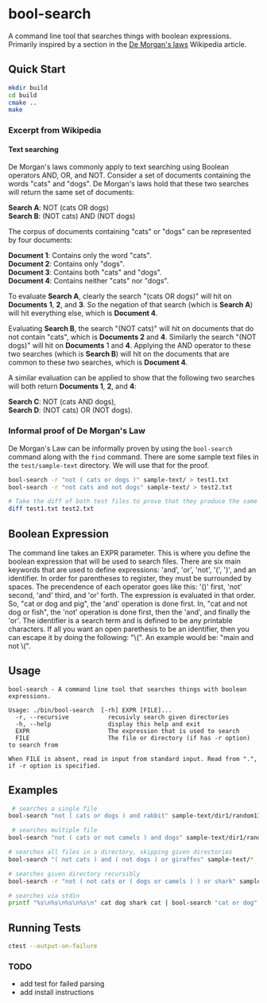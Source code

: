 # bool-search

A command line tool that searches things with boolean expressions. Primarily inspired by a section in the [De Morgan's laws](https://en.wikipedia.org/wiki/De_Morgan%27s_laws) Wikipedia article.

## Quick Start
```bash
mkdir build
cd build
cmake ..
make
```

### Excerpt from Wikipedia

#### Text searching
De Morgan's laws commonly apply to text searching using Boolean operators AND, OR, and NOT. Consider a set of documents containing the words "cats" and "dogs". De Morgan's laws hold that these two searches will return the same set of documents:  

**Search A**: NOT (cats OR dogs)  
**Search B**: (NOT cats) AND (NOT dogs)  

The corpus of documents containing "cats" or "dogs" can be represented by four documents:  

**Document 1**: Contains only the word "cats".  
**Document 2**: Contains only "dogs".  
**Document 3**: Contains both "cats" and "dogs".  
**Document 4**: Contains neither "cats" nor "dogs".  

To evaluate **Search A**, clearly the search "(cats OR dogs)" will hit on **Documents** **1**, **2**, and **3**. So the negation of that search (which is **Search A**) will hit everything else, which is **Document 4**.  

Evaluating **Search B**, the search "(NOT cats)" will hit on documents that do not contain "cats", which is **Documents 2** and **4**. Similarly the search "(NOT dogs)" will hit on **Documents** 1 and **4**. Applying the AND operator to these two searches (which is **Search B**) will hit on the documents that are common to these two searches, which is **Document 4**.  

A similar evaluation can be applied to show that the following two searches will both return **Documents 1**, **2**, and **4**:  

**Search C**: NOT (cats AND dogs),  
**Search D**: (NOT cats) OR (NOT dogs).  

### Informal proof of De Morgan's Law
De Morgan's Law can be informally proven by using the `bool-search` command along with the `find` command. There are some sample text files in the `test/sample-text` directory. We will use that for the proof.
```bash
bool-search -r "not ( cats or dogs )" sample-text/ > test1.txt
bool-search -r "not cats and not dogs" sample-text/ > test2.txt

# Take the diff of both test files to prove that they produce the same output!
diff test1.txt test2.txt
```

## Boolean Expression
The command line takes an EXPR parameter. This is where you define the boolean expression that will be used to search files. There are six main keywords that are used to define expressions: 'and', 'or', 'not', '(', ')', and an identifier. In order for parentheses to register, they must be surrounded by spaces. The precendence of each operator goes like this: '()' first, 'not' second, 'and' third, and 'or' forth. The expression is evaluated in that order. So, "cat or dog and pig", the 'and' operation is done first. In, "cat and not dog or fish", the 'not' operation is done first, then the 'and', and finally the 'or'. The identifier is a search term and is defined to be any printable characters. If all you want an open parethesis to be an identifier, then you can escape it by doing the following: "\\(". An example would be: "main and not \\(".

## Usage
```
bool-search - A command line tool that searches things with boolean expressions.

Usage: ./bin/bool-search  [-rh] EXPR [FILE]...
  -r, --recursive           recusivly search given directories
  -h, --help                display this help and exit
  EXPR                      The expression that is used to search
  FILE                      The file or directory (if has -r option) to search from

When FILE is absent, read in input from standard input. Read from ".", if -r option is specified.

```

## Examples
```bash
 # searches a single file
bool-search "not ( cats or dogs ) and rabbit" sample-text/dir1/random111.txt

 # searches multiple file
bool-search "not ( cats or not camels ) and dogs" sample-text/dir1/random45.txt sample-text/random444.txt sample-text/random650.txt

# searches all files in a directory, skipping given directories
bool-search "( not cats ) and ( not dogs ) or giraffes" sample-text/*

# searches given directory recursibly
bool-search -r "not ( not cats or ( dogs or camels ) ) or shark" sample-text/

# searches via stdin
printf "%s\n%s\n%s\n%s\n" cat dog shark cat | bool-search "cat or dog"
```



## Running Tests
```bash
ctest --output-on-failure
```

### TODO
- add test for failed parsing
- add install instructions

